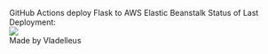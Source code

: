 GitHub Actions deploy Flask to AWS Elastic Beanstalk
Status of Last Deployment:<br>
<img src="https://github.com/vladelleus/CI-CD-Pipeline-to-AWS-ElasticBeanstalk/badge.svg?branch=master">
<br>
Made by Vladelleus
